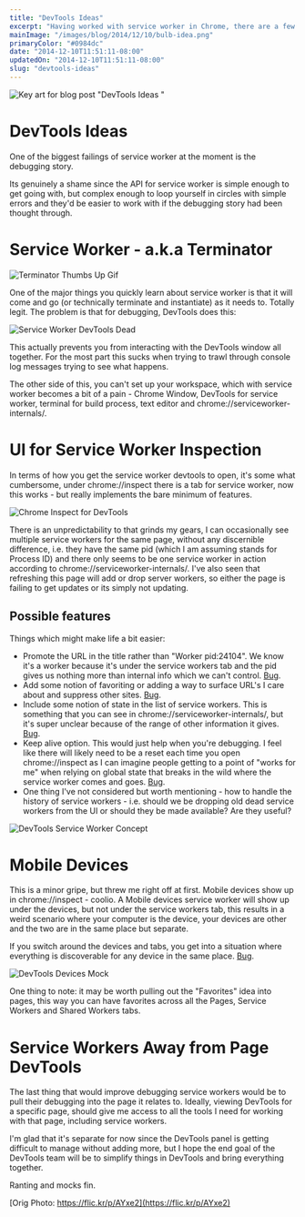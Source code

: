 ```yaml
---
title: "DevTools Ideas"
excerpt: "Having worked with service worker in Chrome, there are a few areas where I'm at odds with DevTools as to how to get a sane workflow."
mainImage: "/images/blog/2014/12/10/bulb-idea.png"
primaryColor: "#0984dc"
date: "2014-12-10T11:51:11-08:00"
updatedOn: "2014-12-10T11:51:11-08:00"
slug: "devtools-ideas"
---
```

![Key art for blog post "DevTools Ideas "](/images/blog/2014/12/10/bulb-idea.png)

# DevTools Ideas 

One of the biggest failings of service worker at the moment is the debugging story.

Its genuinely a shame since the API for service worker is simple enough to get going with, but complex enough to loop yourself in circles with simple errors and they'd be easier to work with if the debugging story had been thought through.

# Service Worker - a.k.a Terminator

![Terminator Thumbs Up Gif](/images/blog/2014/12/10/tumblr-mv50ieuf7n1s3zvf8o1-500.gif)

One of the major things you quickly learn about service worker is that it will come and go (or technically terminate and instantiate) as it needs to. Totally legit. The problem is that for debugging, DevTools does this:

![Service Worker DevTools Dead](/images/blog/2014/12/10/devtools-dead.png "800")

This actually prevents you from interacting with the DevTools window all together. For the most part this sucks when trying to trawl through console log messages trying to see what happens.

The other side of this, you can't set up your workspace, which with service worker becomes a bit of a pain - Chrome Window, DevTools for service worker, terminal for build process, text editor and chrome://serviceworker-internals/.

# UI for Service Worker Inspection

In terms of how you get the service worker devtools to open, it's some what cumbersome, under chrome://inspect there is a tab for service worker, now this works - but really implements the bare minimum of features.

![Chrome Inspect for DevTools](/images/blog/2014/12/10/screen-shot-2014-12-10-at-9-45-59-am.png "800")

There is an unpredictability to that grinds my gears, I can occasionally see multiple service workers for the same page, without any discernible difference, i.e. they have the same pid (which I am assuming stands for Process ID) and there only seems to be one service worker in action according to chrome://serviceworker-internals/. I've also seen that refreshing this page will add or drop server workers, so either the page is failing to get updates or its simply not updating.

## Possible features

Things which might make life a bit easier:

- Promote the URL in the title rather than "Worker pid:24104". We know it's a worker because it's under the service workers tab and the pid gives us nothing more than internal info which we can't control. [Bug](https://code.google.com/p/chromium/issues/detail?id=441176&thanks=441176&ts=1418288307).
- Add some notion of favoriting or adding a way to surface URL's I care about and suppress other sites. [Bug](https://code.google.com/p/chromium/issues/detail?id=441177&thanks=441177&ts=1418288536).
- Include some notion of state in the list of service workers. This is something that you can see in chrome://serviceworker-internals/, but it's super unclear because of the range of other information it gives. [Bug](https://code.google.com/p/chromium/issues/detail?id=441173&thanks=441173&ts=1418287959).
- Keep alive option. This would just help when you're debugging. I feel like there will likely need to be a reset each time you open chrome://inspect as I can imagine people getting to a point of "works for me" when relying on global state that breaks in the wild where the service worker comes and goes. [Bug](https://code.google.com/p/chromium/issues/detail?id=441171&thanks=441171&ts=1418287623).
- One thing I've not considered but worth mentioning - how to handle the history of service workers - i.e. should we be dropping old dead service workers from the UI or should they be made available? Are they useful?

![DevTools Service Worker Concept](/images/blog/2014/12/10/service-worker-devtools-panel-idea.png "800")



# Mobile Devices

This is a minor gripe, but threw me right off at first. Mobile devices show up in chrome://inspect - coolio. A Mobile devices service worker will show up under the devices, but not under the service workers tab, this results in a weird scenario where your computer is the device, your devices are other and the two are in the same place but separate.

If you switch around the devices and tabs, you get into a situation where everything is discoverable for any device in the same place. [Bug](https://code.google.com/p/chromium/issues/detail?id=438558).

![DevTools Devices Mock](/images/blog/2014/12/10/devtools-devices-mock.png "800")

One thing to note: it may be worth pulling out the "Favorites" idea into pages, this way you can have favorites across all the Pages, Service Workers and Shared Workers tabs.

# Service Workers Away from Page DevTools

The last thing that would improve debugging service workers would be to pull their debugging into the page it relates to. Ideally, viewing DevTools for a specific page, should give me access to all the tools I need for working with that page, including service workers.

I'm glad that it's separate for now since the DevTools panel is getting difficult to manage without adding more, but I hope the end goal of the DevTools team will be to simplify things in DevTools and bring everything together.

Ranting and mocks fin.

[Orig Photo: https://flic.kr/p/AYxe2](https://flic.kr/p/AYxe2)